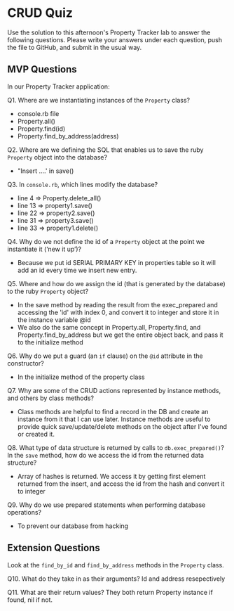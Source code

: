 # CRUD Quiz

Use the solution to this afternoon's Property Tracker lab to answer the following questions. Please write your answers under each question, push the file to GitHub, and submit in the usual way.

## MVP Questions

In our Property Tracker application:

Q1. Where are we instantiating instances of the `Property` class?
- console.rb file
- Property.all()
- Property.find(id)
- Property.find_by_address(address)

Q2. Where are we defining the SQL that enables us to save the ruby `Property` object into the database?
- "Insert ....' in save()

Q3. In `console.rb`, which lines modify the database?
- line 4 => Property.delete_all()
- line 13 => property1.save()
- line 22 => property2.save()
- line 31 => property3.save()
- line 33 => property1.delete()

Q4. Why do we not define the id of a `Property` object at the point we instantiate it (‘new it up’)?
- Because we put id SERIAL PRIMARY KEY in properties table so it will add an id every time we insert new entry.

Q5. Where and how do we assign the id (that is generated by the database) to the ruby `Property` object?
- In the save method by reading the result from the exec_prepared and accessing the 'id' with index 0, and convert it to integer and store it in the instance variable @id
- We also do the same concept in Property.all, Property.find, and Property.find_by_address but we get the entire object back, and pass it to the initialize method

Q6. Why do we put a guard (an `if` clause) on the `@id` attribute in the constructor?
- In the initialize method of the property class

Q7. Why are some of the CRUD actions represented by instance methods, and others by class methods?
- Class methods are helpful to find a record in the DB and create an instance from it that I can use later. Instance methods are useful to provide quick save/update/delete methods on the object after I've found or created it.

Q8. What type of data structure is returned by calls to `db.exec_prepared()`? In the `save` method, how do we access the id from the returned data structure?
- Array of hashes is returned. We access it by getting first element returned from the insert, and access the id from the hash and convert it to integer

Q9. Why do we use prepared statements when performing database operations?
- To prevent our database from hacking

## Extension Questions

Look at the `find_by_id` and `find_by_address` methods in the `Property` class.

Q10. What do they take in as their arguments?
Id and address resepectively

Q11. What are their return values?
They both return Property instance if found, nil if not.